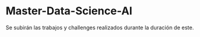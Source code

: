 # Master-Data-Science-AI
Se subirán las trabajos y challenges realizados durante la duración de este.
